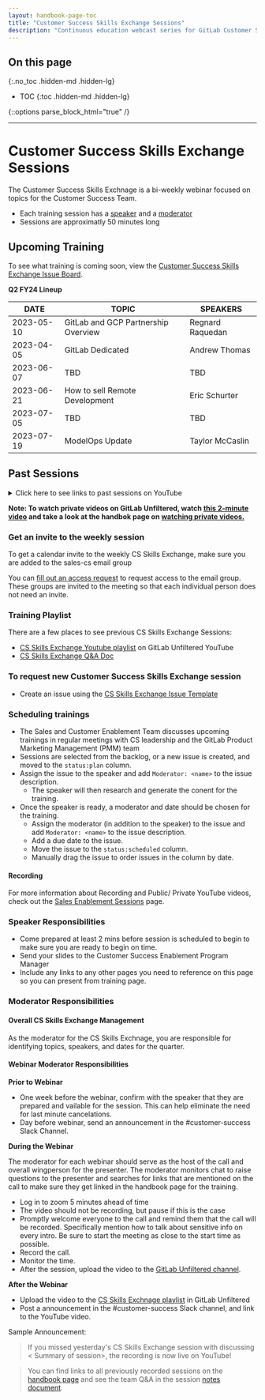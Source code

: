 ```yaml
---
layout: handbook-page-toc
title: "Customer Success Skills Exchange Sessions"
description: "Continuous education webcast series for GitLab Customer Success team members"
---
```


## On this page
{:.no_toc .hidden-md .hidden-lg}

- TOC
{:toc .hidden-md .hidden-lg}

{::options parse_block_html="true" /}

---

# Customer Success Skills Exchange Sessions

The Customer Success Skills Exchnage is a bi-weekly webinar focused on topics for the Customer Success Team. 

* Each training session has a [speaker](#speaker-responsibilities) and a [moderator](#moderator-responsibilities)
* Sessions are approximatly 50 minutes long


## Upcoming Training
To see what training is coming soon, view the [Customer Success Skills Exchange Issue Board](https://gitlab.com/gitlab-com/sales-team/cs-skills-exchange/-/boards/1414538).

**Q2 FY24 Lineup**

| DATE   | TOPIC    | SPEAKERS                                       |
|--------|--------------------------------------------------------------------------|-------------------------------------------------|  
| 2023-05-10 | GitLab and GCP Partnership Overview | Regnard Raquedan | 
| 2023-04-05 | GitLab Dedicated | Andrew Thomas | 
| 2023-06-07 | TBD | TBD |
| 2023-06-21 | How to sell Remote Development | Eric Schurter | 
| 2023-07-05 | TBD | TBD |
| 2023-07-19 | ModelOps Update | Taylor McCaslin | 

## Past Sessions
<details>
<summary markdown="span">Click here to see links to past sessions on YouTube</summary>

| **Date** | **Topic** | 
| ------   | ------    |   
| 2023-05-10 | **[GitLab and GCP Partnership Overview](https://youtu.be/qTWgNsc3Ets)** |
| 2023-04-19 | **[Indicators for Scaling GitLab](https://youtu.be/-JMTTrK3mLI)** | 
| 2023-04-05 | **[Education Services AMA](https://youtu.be/IKKkvQu73Ls)** | 
| 2023-03-21 | **[Value Pillar Messaging](https://youtu.be/mLmvBpvAT00)** |                         
| 2022-12-07 | **[GitOps Overview and Demo - Session 2](https://www.youtube.com/watch?v=_DMdSHIfQYI)** |   
| 2022-12-06 | **[GitOps Overview and Demo - Session 1](https://www.youtube.com/watch?v=fKTwNhSHcJw)** |  
| 2022-11-30 | **[Buyer Persona AMA](https://youtu.be/AdgiCCRo7LE)** |  
| 2022-10-19 | **[Turning Customers into Contributors](https://youtu.be/Z_uRqfHIYlQ)** |  
| 2022-10-11 | **[DORA](https://www.youtube.com/watch?v=WueBXydQpzg)** | 
| 2022-07-27 | **[ModelOps Technical Session](https://youtu.be/1SXPqTh9tnE)** |   
| 2022-06-15 | **[GitLab 15](https://youtu.be/8LR2lX_Mxd8)** |  
| 2022-06-01 | **[How to use ‘GitLab Kubernetes Agent Working Examples for Training and Demos’](https://youtu.be/RGs65Zi-Tno)** | 
| | Older videos can be watched on [CS Skills Exchange Youtube playlist](https://www.youtube.com/playlist?list=PL05JrBw4t0KorkxIFgZGnzzxjZRCGROt_) |

</details>


**Note: To watch private videos on GitLab Unfiltered, watch [this 2-minute video](https://www.youtube.com/watch?v=dZtCuOf5aGk) and take a look at the handbok page on [watching private videos.](https://about.gitlab.com/handbook/marketing/marketing-operations/youtube/#unable-to-view-a-video-on-youtube)**


### Get an invite to the weekly session

To get a calendar invite to the weekly CS Skills Exchange, make sure you are added to the sales-cs email group

You can [fill out an access request](/handbook/business-technology/team-member-enablement/onboarding-access-requests/access-requests/) to request access to the email group. These groups are invited to the meeting so that each individual person does not need an invite.


### Training Playlist

There are a few places to see previous CS Skills Exchange Sessions:

* [CS Skills Exchange Youtube playlist](https://www.youtube.com/playlist?list=PL05JrBw4t0KorkxIFgZGnzzxjZRCGROt_) on GitLab Unfiltered YouTube
* [CS Skills Exchange Q&A Doc](https://docs.google.com/document/d/1kchnm55N8zx8tBBsxilWadGqBndhvb5d4eG9LsSS6DA/edit?usp=sharing) 

### To request new Customer Success Skills Exchange session
* Create an issue using the [CS Skills Exchange Issue Template](https://gitlab.com/gitlab-com/sales-team/cs-skills-exchange/-/issues/new?issuable_template=Request_New_CS_Skills_Sessions)

### Scheduling trainings
* The Sales and Customer Enablement Team discusses upcoming trainings in regular meetings with CS leadership and the GitLab Product Marketing Management (PMM) team
* Sessions are selected from the backlog, or a new issue is created, and moved to the `status:plan` column.
* Assign the issue to the speaker and add `Moderator: <name>` to the issue description.
  * The speaker will then research and generate the conent for the training.
* Once the speaker is ready, a moderator and date should be chosen for the training.
  * Assign the moderator (in addition to the speaker) to the issue and add `Moderator: <name>` to the issue description.
  * Add a due date to the issue.
  * Move the issue to the `status:scheduled` column.
  * Manually drag the issue to order issues in the column by date.


#### Recording 
For more information about Recording and Public/ Private YouTube videos, check out the [Sales Enablement Sessions](/handbook/sales/training/sales-enablement-sessions/#recording) page. 


### Speaker Responsibilities

* Come prepared at least 2 mins before session is scheduled to begin to make sure you are ready to begin on time. 
* Send your slides to the Customer Success Enablement Program Manager
* Include any links to any other pages you need to reference on this page so you can present from training page.


### Moderator Responsibilities

#### Overall CS Skills Exchange Management

As the moderator for the CS Skills Exchnage, you are responsible for identifying topics, speakers, and dates for the quarter. 

#### Webinar Moderator Responsibilities


**Prior to Webinar**

- One week before the webinar, confirm with the speaker that they are prepared and vailable for the session. This can help eliminate the need for last minute cancelations.
- Day before webinar, send an announcement in the #customer-success Slack Channel. 


**During the Webinar**

The moderator for each webinar should serve as the host of the call and overall wingperson for the presenter. The moderator monitors chat to raise questions to the presenter and searches for links that are mentioned on the call to make sure they get linked in the handbook page for the training.  

* Log in to zoom 5 minutes ahead of time
* The video should not be recording, but pause if this is the case
* Promptly welcome everyone to the call and remind them that the call will be recorded. Specifically mention how to talk about sensitive info on every intro. Be sure to start the meeting as close to the start time as possible. 
* Record the call.
* Monitor the time. 
* After the session, upload the video to  the [GitLab Unfiltered channel](https://www.youtube.com/channel/UCMtZ0sc1HHNtGGWZFDRTh5A). 


**After the Webinar**

* Upload the video to the [CS Skills Exchnage playlist](https://www.youtube.com/playlist?list=PL05JrBw4t0KorkxIFgZGnzzxjZRCGROt_) in GitLab Unfiltered
* Post a announcement in the #customer-success Slack channel, and link to the YouTube video.

Sample Announcement:

> If you missed yesterday's CS Skills Exchange session  with <Presenter> discussing < Summary of session>, the recording is now live on YouTube!

> You can find links to all previously recorded sessions on the [handbook page](https://about.gitlab.com/handbook/sales/training/customer-success-skills-exchange/#customer-success-skills-exchange-sessions) and see the team Q&A in the session [notes document](https://docs.google.com/document/d/1kchnm55N8zx8tBBsxilWadGqBndhvb5d4eG9LsSS6DA/edit?usp=sharing).

